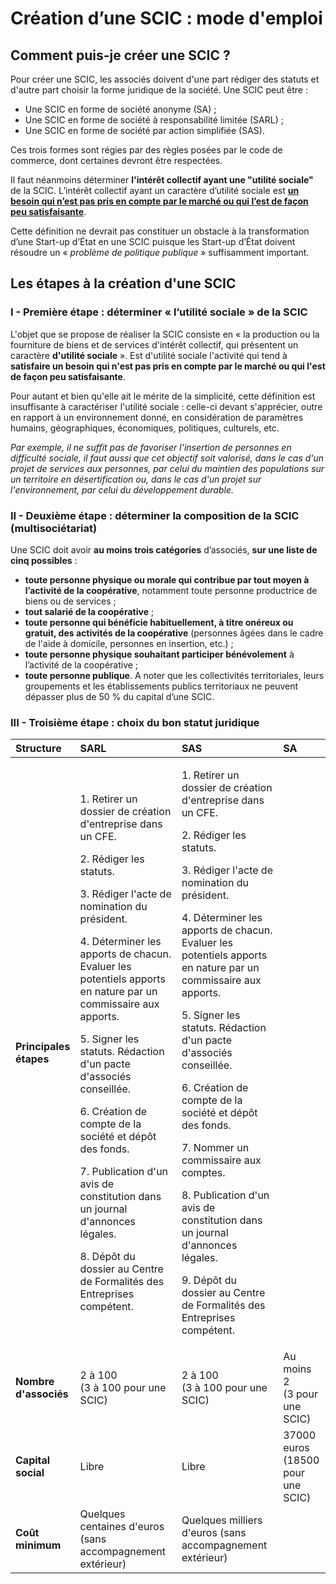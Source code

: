 # Création d’une SCIC : mode d'emploi

## Comment puis-je créer une SCIC ?

Pour créer une SCIC, les associés doivent d'une part rédiger des statuts et d'autre part choisir la forme juridique de la société. Une SCIC peut être :

* Une SCIC en forme de société anonyme \(SA\) ;
* Une SCIC en forme de société à responsabilité limitée \(SARL\) ;
* Une SCIC en forme de société par action simplifiée \(SAS\).

Ces trois formes sont régies par des règles posées par le code de commerce, dont certaines devront être respectées.

Il faut néanmoins déterminer **l'intérêt collectif ayant une "utilité sociale"** de la SCIC. L’intérêt collectif ayant un caractère d’utilité sociale est [**un besoin qui n’est pas pris en compte par le marché ou qui l’est de façon peu satisfaisante**](https://questions.assemblee-nationale.fr/q15/15-22947QE.htm). 

Cette définition ne devrait pas constituer un obstacle à la transformation d’une Start-up d’État en une SCIC puisque les Start-up d’État doivent résoudre un « _problème de politique publique_ » suffisamment important. 

## Les étapes à la création d'une SCIC

### **I - Première étape : déterminer « l’utilité sociale » de la SCIC**

L'objet que se propose de réaliser la SCIC consiste en « la production ou la fourniture de biens et de services d'intérêt collectif, qui présentent un caractère **d'utilité sociale** ». Est d'utilité sociale l'activité qui tend à **satisfaire un besoin qui n'est pas pris en compte par le marché ou qui l'est de façon peu satisfaisante**.

Pour autant et bien qu'elle ait le mérite de la simplicité, cette définition est insuffisante à caractériser l'utilité sociale : celle-ci devant s'apprécier, outre en rapport à un environnement donné, en considération de paramètres humains, géographiques, économiques, politiques, culturels, etc.

_Par exemple, il ne suffit pas de favoriser l'insertion de personnes en difficulté sociale, il faut aussi que cet objectif soit valorisé, dans le cas d'un projet de services aux personnes, par celui du maintien des populations sur un territoire en désertification ou, dans le cas d'un projet sur l'environnement, par celui du développement durable._

### **II - Deuxième étape : déterminer la composition de la SCIC \(multisociétariat\)**

Une SCIC doit avoir **au moins trois catégories** d’associés, **sur une liste de cinq possibles** :

* **toute personne physique ou morale qui contribue par tout moyen à l’activité de la coopérative**, notamment toute personne productrice de biens ou de services ;
* **tout salarié de la coopérative** ;
* **toute personne qui bénéficie habituellement, à titre onéreux ou gratuit, des activités de la coopérative** \(personnes âgées dans le cadre de l'aide à domicile, personnes en insertion, etc.\) ;
* **toute personne physique souhaitant participer bénévolement** à l’activité de la coopérative ;
* **toute personne publique**. A noter que les collectivités territoriales, leurs groupements et les établissements publics territoriaux ne peuvent dépasser plus de 50 % du capital d’une SCIC.

### **III - Troisième étape : choix du bon statut juridique**

<table>
  <thead>
    <tr>
      <th style="text-align:left"><b>Structure</b>
      </th>
      <th style="text-align:left"><b>SARL</b>
      </th>
      <th style="text-align:left"><b>SAS</b>
      </th>
      <th style="text-align:left"><b>SA</b>
      </th>
    </tr>
  </thead>
  <tbody>
    <tr>
      <td style="text-align:left"><b>Principales<br />&#xE9;tapes</b>
      </td>
      <td style="text-align:left">
        <p>1. Retirer un dossier de cr&#xE9;ation d&apos;entreprise dans un CFE.</p>
        <p>2. R&#xE9;diger les statuts.</p>
        <p>3. R&#xE9;diger l&apos;acte de nomination du pr&#xE9;sident.</p>
        <p>4. D&#xE9;terminer les apports de chacun. Evaluer les potentiels apports
          en nature par un commissaire aux apports.</p>
        <p>5. Signer les statuts. R&#xE9;daction d&apos;un pacte d&apos;associ&#xE9;s
          conseill&#xE9;e.</p>
        <p>6. Cr&#xE9;ation de compte de la soci&#xE9;t&#xE9; et d&#xE9;p&#xF4;t
          des fonds.</p>
        <p>7. Publication d&apos;un avis de constitution dans un journal d&apos;annonces
          l&#xE9;gales.</p>
        <p>8. D&#xE9;p&#xF4;t du dossier au Centre de Formalit&#xE9;s des Entreprises
          comp&#xE9;tent.</p>
      </td>
      <td style="text-align:left">
        <p>1. Retirer un dossier de cr&#xE9;ation d&apos;entreprise dans un CFE.</p>
        <p>2. R&#xE9;diger les statuts.</p>
        <p>3. R&#xE9;diger l&apos;acte de nomination du pr&#xE9;sident.</p>
        <p>4. D&#xE9;terminer les apports de chacun. Evaluer les potentiels apports
          en nature par un commissaire aux apports.</p>
        <p>5. Signer les statuts. R&#xE9;daction d&apos;un pacte d&apos;associ&#xE9;s
          conseill&#xE9;e.</p>
        <p>6. Cr&#xE9;ation de compte de la soci&#xE9;t&#xE9; et d&#xE9;p&#xF4;t
          des fonds.</p>
        <p>7. Nommer un commissaire aux comptes.</p>
        <p>8. Publication d&apos;un avis de constitution dans un journal d&apos;annonces
          l&#xE9;gales.</p>
        <p>9. D&#xE9;p&#xF4;t du dossier au Centre de Formalit&#xE9;s des Entreprises
          comp&#xE9;tent.</p>
      </td>
      <td style="text-align:left"></td>
    </tr>
    <tr>
      <td style="text-align:left"><b>Nombre<br />d&apos;associ&#xE9;s</b>
      </td>
      <td style="text-align:left">2 &#xE0; 100
        <br />(3 &#xE0; 100 pour une SCIC)</td>
      <td style="text-align:left">2 &#xE0; 100
        <br />(3 &#xE0; 100 pour une SCIC)</td>
      <td style="text-align:left">Au moins 2
        <br />(3 pour une SCIC)</td>
    </tr>
    <tr>
      <td style="text-align:left"><b>Capital social</b>
      </td>
      <td style="text-align:left">Libre</td>
      <td style="text-align:left">Libre</td>
      <td style="text-align:left">37000 euros
        <br />(18500 pour une SCIC)</td>
    </tr>
    <tr>
      <td style="text-align:left"><b>Co&#xFB;t<br />minimum</b>
      </td>
      <td style="text-align:left">Quelques centaines d&apos;euros
        <br />(sans accompagnement ext&#xE9;rieur)</td>
      <td style="text-align:left">Quelques milliers d&apos;euros (sans accompagnement ext&#xE9;rieur)</td>
      <td
      style="text-align:left"></td>
    </tr>
  </tbody>
</table>

